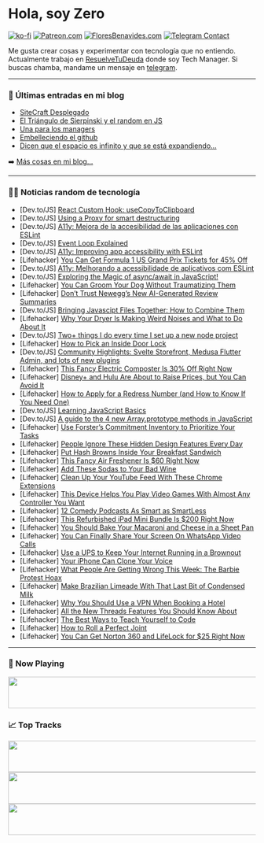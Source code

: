 # Hola, soy Zero

[![ko-fi](https://ko-fi.com/img/githubbutton_sm.svg)](https://ko-fi.com/J3J4N0LUK)
[![Patreon.com](https://img.shields.io/endpoint.svg?url=https%3A%2F%2Fshieldsio-patreon.vercel.app%2Fapi%3Fusername%3Dzerodragon%26type%3Dpatrons&style=for-the-badge)](https://patreon.com/zerodragon)
[![FloresBenavides.com](https://img.shields.io/website?down_message=oops&label=MiBlog&style=for-the-badge&up_message=online&url=https%3A%2F%2Ffloresbenavides.com)](https://floresbenavides.com)
[![Telegram Contact](https://img.shields.io/badge/escr%C3%ADbeme-ZeroDragon-%2326A5E4?style=for-the-badge&logo=telegram)](https://t.me/zerodragon)

Me gusta crear cosas y experimentar con tecnología que no entiendo.
Actualmente trabajo en [ResuelveTuDeuda](http://github.com/resuelve) donde soy Tech Manager.
Si buscas chamba, mandame un mensaje en [telegram](https://t.me/zerodragon).

---

### 📕 Últimas entradas en mi blog
<!-- BLOG-POST-LIST:START -->
- [SiteCraft Desplegado](https://floresbenavides.com/sitecraft-desplegado/)
- [El Triángulo de Sierpinski y el random en JS](https://floresbenavides.com/el-triangulo-de-sierpinski-y-el-random-en-js/)
- [Una para los managers](https://floresbenavides.com/una-para-los-managers/)
- [Embelleciendo el github](https://floresbenavides.com/embelleciendo-el-github/)
- [Dicen que el espacio es infinito y que se está expandiendo…](https://floresbenavides.com/dicen-que-el-espacio-es-infinito-y-que-se-esta-expandiendo/)
<!-- BLOG-POST-LIST:END -->

➡️ [Más cosas en mi blog...](https://floresbenavides.com)

---

### 👨‍💻 Noticias random de tecnología
<!-- TECH-POSTS:START -->
- [Dev.to/JS] [React Custom Hook: useCopyToClipboard](https://dev.to/sergeyleschev/react-custom-hook-usecopytoclipboard-48p6)
- [Dev.to/JS] [Using a Proxy for smart destructuring](https://dev.to/efpage/using-a-proxy-for-smart-destructuring-1f4l)
- [Dev.to/JS] [A11y: Mejora de la accesibilidad de las aplicaciones con ESLint](https://dev.to/anaarezo/a11y-mejora-de-la-accesibilidad-de-las-aplicaciones-con-eslint-3pjp)
- [Dev.to/JS] [Event Loop Explained](https://dev.to/martinmusss/event-loop-explained-1ban)
- [Dev.to/JS] [A11y: Improving app accessibility with ESLint](https://dev.to/anaarezo/a11y-improving-app-accessibility-with-eslint-16n6)
- [Lifehacker] [You Can Get Formula 1 US Grand Prix Tickets for 45% Off](https://lifehacker.com/you-can-get-formula-1-us-grand-prix-tickets-for-45-off-1850726250)
- [Dev.to/JS] [A11y: Melhorando a acessibilidade de aplicativos com ESLint](https://dev.to/anaarezo/a11y-melhorando-a-acessibilidade-de-aplicativos-com-eslint-1l7a)
- [Dev.to/JS] [Exploring the Magic of async/await in JavaScript!](https://dev.to/ajipelumi/exploring-the-magic-of-asyncawait-in-javascript-1k3o)
- [Lifehacker] [You Can Groom Your Dog Without Traumatizing Them](https://lifehacker.com/how-to-groom-your-dog-at-home-without-traumatizing-them-1847867963)
- [Lifehacker] [Don’t Trust Newegg’s New AI-Generated Review Summaries](https://lifehacker.com/don-t-trust-newegg-s-new-ai-generated-review-summaries-1850725887)
- [Dev.to/JS] [Bringing Javascipt Files Together: How to Combine Them](https://dev.to/avwerosuoghene/bringing-javascipt-files-together-how-to-combine-them-4819)
- [Lifehacker] [Why Your Dryer Is Making Weird Noises and What to Do About It](https://lifehacker.com/why-your-dryer-is-making-weird-noises-and-what-to-do-ab-1850722827)
- [Dev.to/JS] [Two+ things I do every time I set up a new node project](https://dev.to/receter/two-things-i-do-every-time-i-set-up-a-new-node-project-1mg3)
- [Lifehacker] [How to Pick an Inside Door Lock](https://lifehacker.com/how-to-open-a-locked-interior-door-when-youve-lost-the-5464402)
- [Dev.to/JS] [Community Highlights: Svelte Storefront, Medusa Flutter Admin, and lots of new plugins](https://dev.to/medusajs/community-highlights-svelte-storefront-medusa-flutter-admin-and-lots-of-new-plugins-4jia)
- [Lifehacker] [This Fancy Electric Composter Is 30% Off Right Now](https://lifehacker.com/this-fancy-electric-composter-is-30-off-right-now-1850722269)
- [Lifehacker] [Disney+ and Hulu Are About to Raise Prices, but You Can Avoid It](https://lifehacker.com/disney-and-hulu-are-about-to-raise-prices-but-you-can-1850725687)
- [Lifehacker] [How to Apply for a Redress Number &lpar;and How to Know If You Need One&rpar;](https://lifehacker.com/how-to-apply-for-a-redress-number-and-how-to-know-if-y-1849494124)
- [Dev.to/JS] [Learning JavaScript Basics](https://dev.to/camillearce/learning-javascript-basics-2gm7)
- [Dev.to/JS] [A guide to the 4 new Array.prototype methods in JavaScript](https://dev.to/logrocket/a-guide-to-the-4-new-arrayprototype-methods-in-javascript-2mej)
- [Lifehacker] [Use Forster’s Commitment Inventory to Prioritize Your Tasks](https://lifehacker.com/use-forster-s-commitment-inventory-to-prioritize-your-t-1850725391)
- [Lifehacker] [People Ignore These Hidden Design Features Every Day](https://lifehacker.com/people-ignore-these-hidden-design-features-every-day-1850725314)
- [Lifehacker] [Put Hash Browns Inside Your Breakfast Sandwich](https://lifehacker.com/put-hash-browns-inside-your-breakfast-sandwich-1843731822)
- [Lifehacker] [This Fancy Air Freshener Is $60 Right Now](https://lifehacker.com/this-fancy-air-freshener-is-60-right-now-1850722329)
- [Lifehacker] [Add These Sodas to Your Bad Wine](https://lifehacker.com/add-these-sodas-to-your-bad-wine-1850725006)
- [Lifehacker] [Clean Up Your YouTube Feed With These Chrome Extensions](https://lifehacker.com/clean-up-your-youtube-feed-with-these-chrome-extensions-1850724772)
- [Lifehacker] [This Device Helps You Play Video Games With Almost Any Controller You Want](https://lifehacker.com/this-device-helps-you-play-video-games-with-almost-any-1850724541)
- [Lifehacker] [12 Comedy Podcasts As Smart as SmartLess](https://lifehacker.com/best-funny-conversation-podcasts-like-smartless-1850722663)
- [Lifehacker] [This Refurbished iPad Mini Bundle Is $200 Right Now](https://lifehacker.com/this-refurbished-ipad-mini-bundle-is-200-right-now-1850705398)
- [Lifehacker] [You Should Bake Your Macaroni and Cheese in a Sheet Pan](https://lifehacker.com/you-should-bake-your-macaroni-and-cheese-in-a-sheet-pan-1850722991)
- [Lifehacker] [You Can Finally Share Your Screen On WhatsApp Video Calls](https://lifehacker.com/you-can-finally-share-your-screen-on-whatsapp-video-cal-1850723959)
- [Lifehacker] [Use a UPS to Keep Your Internet Running in a Brownout](https://lifehacker.com/use-a-ups-to-keep-your-internet-running-in-a-brownout-1850723868)
- [Lifehacker] [Your iPhone Can Clone Your Voice](https://lifehacker.com/your-iphone-can-clone-your-voice-1850722400)
- [Lifehacker] [What People Are Getting Wrong This Week: The Barbie Protest Hoax](https://lifehacker.com/what-people-are-getting-wrong-this-week-the-barbie-pro-1850723245)
- [Lifehacker] [Make Brazilian Limeade With That Last Bit of Condensed Milk](https://lifehacker.com/make-brazilian-limeade-with-that-last-bit-of-condensed-1850722301)
- [Lifehacker] [Why You Should Use a VPN When Booking a Hotel](https://lifehacker.com/why-you-should-use-a-vpn-when-booking-a-hotel-1850722600)
- [Lifehacker] [All the New Threads Features You Should Know About](https://lifehacker.com/all-the-new-threads-features-you-should-know-about-1850722073)
- [Lifehacker] [The Best Ways to Teach Yourself to Code](https://lifehacker.com/top-10-ways-to-teach-yourself-to-code-1684250889)
- [Lifehacker] [How to Roll a Perfect Joint](https://lifehacker.com/how-to-roll-a-perfect-joint-1848559512)
- [Lifehacker] [You Can Get Norton 360 and LifeLock for $25 Right Now](https://lifehacker.com/you-can-get-norton-360-and-lifelock-for-25-right-now-1850707854)<!-- TECH-POSTS:END -->

---

### 🎵 Now Playing
<a href="https://spotify-now-playing-dun.vercel.app/now-playing?open"><img src="https://spotify-now-playing-dun.vercel.app/now-playing" width="540" height="64"></a>

### 📈 Top Tracks
<a href="https://spotify-now-playing-dun.vercel.app/top-tracks?i=1&open"><img src="https://spotify-now-playing-dun.vercel.app/top-tracks?i=1" width="540" height="64"></a>
<a href="https://spotify-now-playing-dun.vercel.app/top-tracks?i=2&open"><img src="https://spotify-now-playing-dun.vercel.app/top-tracks?i=2" width="540" height="64"></a>
<a href="https://spotify-now-playing-dun.vercel.app/top-tracks?i=3&open"><img src="https://spotify-now-playing-dun.vercel.app/top-tracks?i=3" width="540" height="64"></a>
